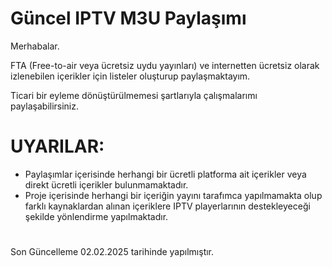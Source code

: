 # Güncel IPTV M3U Paylaşımı
Merhabalar.

FTA (Free-to-air veya ücretsiz uydu yayınları) ve internetten ücretsiz olarak izlenebilen içerikler için listeler oluşturup paylaşmaktayım.

Ticari bir eyleme dönüştürülmemesi şartlarıyla çalışmalarımı paylaşabilirsiniz.
#
# UYARILAR:
* Paylaşımlar içerisinde herhangi bir ücretli platforma ait içerikler veya direkt ücretli içerikler bulunmamaktadır.
* Proje içerisinde herhangi bir içeriğin yayını tarafımca yapılmamakta olup farklı kaynaklardan alınan içeriklere IPTV playerlarının destekleyeceği şekilde yönlendirme yapılmaktadır.
#
Son Güncelleme 02.02.2025 tarihinde yapılmıştır.
